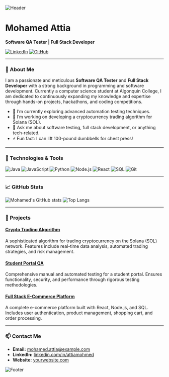![Header](https://yourimageurl.com/header.png)

# Mohamed Attia

**Software QA Tester | Full Stack Developer**

[![LinkedIn](https://img.shields.io/badge/LinkedIn-Connect-blue)](https://www.linkedin.com/in/attiamohmed)
[![GitHub](https://img.shields.io/badge/GitHub-Follow-green)](https://github.com/attiamohmed)

---

### 👋 About Me
I am a passionate and meticulous **Software QA Tester** and **Full Stack Developer** with a strong background in programming and software development. Currently a computer science student at Algonquin College, I am dedicated to continuously expanding my knowledge and expertise through hands-on projects, hackathons, and coding competitions.

- 🌱 I’m currently exploring advanced automation testing techniques.
- 🔭 I’m working on developing a cryptocurrency trading algorithm for Solana (SOL).
- 💬 Ask me about software testing, full stack development, or anything tech-related.
- ⚡ Fun fact: I can lift 100-pound dumbbells for chest press!

---

### 🔧 Technologies & Tools
![Java](https://img.shields.io/badge/Java-ED8B00?style=for-the-badge&logo=java&logoColor=white)
![JavaScript](https://img.shields.io/badge/JavaScript-F7DF1E?style=for-the-badge&logo=javascript&logoColor=black)
![Python](https://img.shields.io/badge/Python-3776AB?style=for-the-badge&logo=python&logoColor=white)
![Node.js](https://img.shields.io/badge/Node.js-339933?style=for-the-badge&logo=nodedotjs&logoColor=white)
![React](https://img.shields.io/badge/React-20232A?style=for-the-badge&logo=react&logoColor=61DAFB)
![SQL](https://img.shields.io/badge/SQL-4479A1?style=for-the-badge&logo=sql&logoColor=white)
![Git](https://img.shields.io/badge/Git-F05032?style=for-the-badge&logo=git&logoColor=white)

---

### 📈 GitHub Stats
![Mohamed's GitHub stats](https://github-readme-stats.vercel.app/api?username=attiamohmed&show_icons=true&theme=radical)
![Top Langs](https://github-readme-stats.vercel.app/api/top-langs/?username=attiamohmed&layout=compact&theme=radical)

---

### 🚀 Projects

#### [Crypto Trading Algorithm](https://github.com/attiamohmed/crypto-trading-algorithm)
A sophisticated algorithm for trading cryptocurrency on the Solana (SOL) network. Features include real-time data analysis, automated trading strategies, and risk management.

#### [Student Portal QA](https://github.com/attiamohmed/student-portal-qa)
Comprehensive manual and automated testing for a student portal. Ensures functionality, security, and performance through rigorous testing methodologies.

#### [Full Stack E-Commerce Platform](https://github.com/attiamohmed/full-stack-ecommerce)
A complete e-commerce platform built with React, Node.js, and SQL. Includes user authentication, product management, shopping cart, and order processing.

---

### 📫 Contact Me
- **Email:** mohamed.attia@example.com
- **LinkedIn:** [linkedin.com/in/attiamohmed](https://www.linkedin.com/in/attiamohmed)
- **Website:** [yourwebsite.com](https://yourwebsite.com)

![Footer](https://yourimageurl.com/footer.png)
